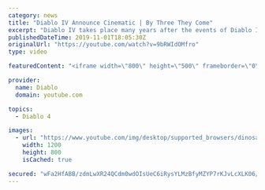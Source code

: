 ```yaml
---
category: news
title: "Diablo IV Announce Cinematic | By Three They Come"
excerpt: "Diablo IV takes place many years after the events of Diablo III, after millions have been slaughtered by the actions of the High ..."
publishedDateTime: 2019-11-01T18:05:30Z
originalUrl: "https://youtube.com/watch?v=9bRWIdOMfro"
type: video

featuredContent: "<iframe width=\"800\" height=\"500\" frameborder=\"0\" src=\"https://www.youtube.com/embed/9bRWIdOMfro\" allow=\"accelerometer; autoplay; encrypted-media; gyroscope; picture-in-picture\" allowfullscreen></iframe>"

provider:
  name: Diablo
  domain: youtube.com

topics:
  - Diablo 4

images:
  - url: "https://www.youtube.com/img/desktop/supported_browsers/dinosaur.png"
    width: 1200
    height: 800
    isCached: true

secured: "wFa2HfABB/zdmLwXR24QCdm0wdOIsUeC6iRysYLMzBfyMZYP7rKJvLcXLK06/E/vYWo1RyRBa4iNzNsKvzJYzpMWvNvZCQQYqDEV+G/JgeY2pBfaKuX+L/TdEm0FTAek61MRDumO6sz/ihPSiOTfXj/SM44RQ/NTDcGwciq/9nlZWFACR1dtznrOXtbo7oqp4E98Kl21EISxYNwvY1nvmOleqPBMtHUv7tBPnXJgrQ3+t9Q2obqXY+aGvSwsJsELCS+umC2AXmy9LPwBLtrKtgsdF6Mw+3jO1fqt57QvcWRq9TrW6RrlK8RRjCclIYPkxrNCuQl96wueDh25CGrFCEPbe9+9Znrb43hD7CWKfFM2UmzugE2Z5gKIK5DSco9maiOGb3cZ0dlBpDDwE0EvAG+XEaNG11hoAe6vCY1GJf5d5QTomezhbr81Cb805x+y;D/xQZsff+Gv99ar4XxuqfA=="
---
```


